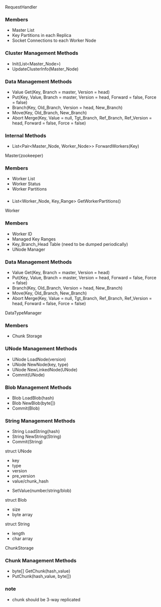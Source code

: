 RequestHandler
 ### Members
 * Master List
 * Key Partitions in each Replica
 * Socket Connections to each Worker Node
 ### Cluster Management Methods
 + Init(List<Master_Node>)
 + UpdateClusterInfo(Master_Node)
 ### Data Management Methods
 + Value Get(Key, Branch = master, Version = head)
 + Put(Key, Value, Branch = master, Version = head, Forward = false, Force = false)
 + Branch(Key, Old_Branch, Version = head, New_Branch)
 + Move(Key, Old_Branch, New_Branch)
 + Abort Merge(Key, Value = null, Tgt_Branch, Ref_Branch, Ref_Version = head, Forward = false, Force = false)
 ### Internal Methods
 + List<Pair<Master_Node, Worker_Node>> ForwardWorkers(Key)

Master(zookeeper)
 ### Members
 * Worker List
 * Worker Status
 * Worker Partitions
 ###
 + List<Worker_Node, Key_Range> GetWorkerPartitions()

Worker
 ### Members
 * Worker ID
 * Managed Key Ranges
 * Key_Branch_Head Table (need to be dumped periodically)
 * UNode Manager
 ### Data Management Methods
 + Value Get(Key, Branch = master, Version = head)
 + Put(Key, Value, Branch = master, Version = head, Forward = false, Force = false)
 + Branch(Key, Old_Branch, Version = head, New_Branch)
 + Move(Key, Old_Branch, New_Branch)
 + Abort Merge(Key, Value = null, Tgt_Branch, Ref_Branch, Ref_Version = head, Forward = false, Force = false)

DataTypeManager
 ### Members
 * Chunk Storage
 ### UNode Management Methods
 + UNode LoadNode(version)
 + UNode NewNode(key, type)
 + UNode NewLinkedNode(UNode)
 + Commit(UNode)
 ### Blob Management Methods
 + Blob LoadBlob(hash)
 + Blob NewBlob(byte[])
 + Commit(Blob)
 ### String Management Methods
 + String LoadString(hash)
 + String NewString(String)
 + Commit(String)

struct UNode
 * key
 * type
 * version
 * pre_version
 * value/chunk_hash
 + SetValue(number/string/blob)

struct Blob
 * size
 * byte array

struct String
 * length
 * char array

ChunkStorage
 ### Chunk Management Methods
 * byte[] GetChunk(hash_value)
 * PutChunk(hash_value, byte[])
 ### note
 * chunk should be 3-way replicated